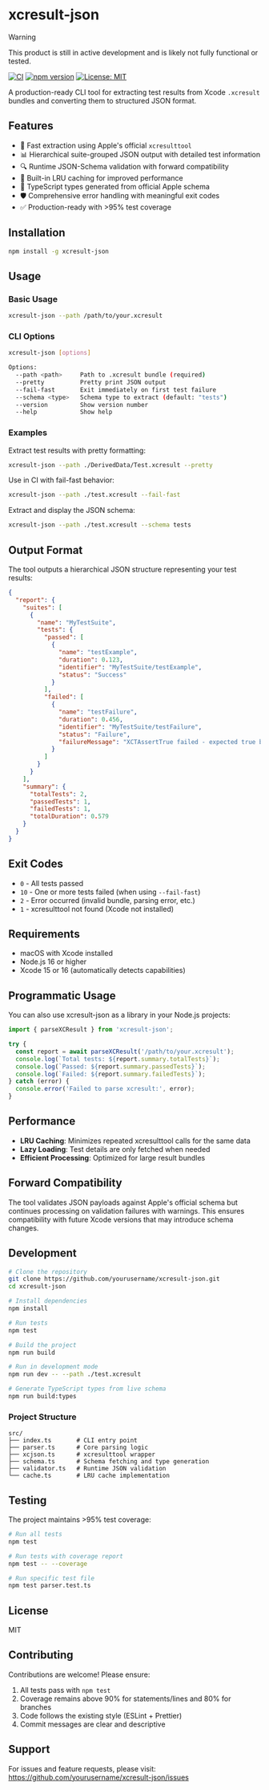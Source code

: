 # xcresult-json

> [!WARNING]
> This product is still in active development and is likely not fully functional or tested.

[![CI](https://github.com/cameroncooke/xcresult-json/actions/workflows/ci.yml/badge.svg)](https://github.com/cameroncooke/xcresult-json/actions/workflows/ci.yml)
[![npm version](https://badge.fury.io/js/xcresult-json.svg)](https://badge.fury.io/js/xcresult-json)
[![License: MIT](https://img.shields.io/badge/License-MIT-yellow.svg)](https://opensource.org/licenses/MIT)

A production-ready CLI tool for extracting test results from Xcode `.xcresult` bundles and converting them to structured JSON format.

## Features

- 🚀 Fast extraction using Apple's official `xcresulttool`
- 📊 Hierarchical suite-grouped JSON output with detailed test information
- 🔍 Runtime JSON-Schema validation with forward compatibility
- 💾 Built-in LRU caching for improved performance
- 🎯 TypeScript types generated from official Apple schema
- 🛡️ Comprehensive error handling with meaningful exit codes
- ✅ Production-ready with >95% test coverage

## Installation

```bash
npm install -g xcresult-json
```

## Usage

### Basic Usage

```bash
xcresult-json --path /path/to/your.xcresult
```

### CLI Options

```bash
xcresult-json [options]

Options:
  --path <path>     Path to .xcresult bundle (required)
  --pretty          Pretty print JSON output
  --fail-fast       Exit immediately on first test failure
  --schema <type>   Schema type to extract (default: "tests")
  --version         Show version number
  --help            Show help
```

### Examples

Extract test results with pretty formatting:
```bash
xcresult-json --path ./DerivedData/Test.xcresult --pretty
```

Use in CI with fail-fast behavior:
```bash
xcresult-json --path ./test.xcresult --fail-fast
```

Extract and display the JSON schema:
```bash
xcresult-json --path ./test.xcresult --schema tests
```

## Output Format

The tool outputs a hierarchical JSON structure representing your test results:

```json
{
  "report": {
    "suites": [
      {
        "name": "MyTestSuite",
        "tests": {
          "passed": [
            {
              "name": "testExample",
              "duration": 0.123,
              "identifier": "MyTestSuite/testExample",
              "status": "Success"
            }
          ],
          "failed": [
            {
              "name": "testFailure",
              "duration": 0.456,
              "identifier": "MyTestSuite/testFailure",
              "status": "Failure",
              "failureMessage": "XCTAssertTrue failed - expected true but was false"
            }
          ]
        }
      }
    ],
    "summary": {
      "totalTests": 2,
      "passedTests": 1,
      "failedTests": 1,
      "totalDuration": 0.579
    }
  }
}
```

## Exit Codes

- `0` - All tests passed
- `10` - One or more tests failed (when using `--fail-fast`)
- `2` - Error occurred (invalid bundle, parsing error, etc.)
- `1` - xcresulttool not found (Xcode not installed)

## Requirements

- macOS with Xcode installed
- Node.js 16 or higher
- Xcode 15 or 16 (automatically detects capabilities)

## Programmatic Usage

You can also use xcresult-json as a library in your Node.js projects:

```typescript
import { parseXCResult } from 'xcresult-json';

try {
  const report = await parseXCResult('/path/to/your.xcresult');
  console.log(`Total tests: ${report.summary.totalTests}`);
  console.log(`Passed: ${report.summary.passedTests}`);
  console.log(`Failed: ${report.summary.failedTests}`);
} catch (error) {
  console.error('Failed to parse xcresult:', error);
}
```

## Performance

- **LRU Caching**: Minimizes repeated xcresulttool calls for the same data
- **Lazy Loading**: Test details are only fetched when needed
- **Efficient Processing**: Optimized for large result bundles

## Forward Compatibility

The tool validates JSON payloads against Apple's official schema but continues processing on validation failures with warnings. This ensures compatibility with future Xcode versions that may introduce schema changes.

## Development

```bash
# Clone the repository
git clone https://github.com/yourusername/xcresult-json.git
cd xcresult-json

# Install dependencies
npm install

# Run tests
npm test

# Build the project
npm run build

# Run in development mode
npm run dev -- --path ./test.xcresult

# Generate TypeScript types from live schema
npm run build:types
```

### Project Structure

```
src/
├── index.ts       # CLI entry point
├── parser.ts      # Core parsing logic
├── xcjson.ts      # xcresulttool wrapper
├── schema.ts      # Schema fetching and type generation
├── validator.ts   # Runtime JSON validation
└── cache.ts       # LRU cache implementation
```

## Testing

The project maintains >95% test coverage:

```bash
# Run all tests
npm test

# Run tests with coverage report
npm test -- --coverage

# Run specific test file
npm test parser.test.ts
```

## License

MIT

## Contributing

Contributions are welcome! Please ensure:

1. All tests pass with `npm test`
2. Coverage remains above 90% for statements/lines and 80% for branches
3. Code follows the existing style (ESLint + Prettier)
4. Commit messages are clear and descriptive

## Support

For issues and feature requests, please visit: https://github.com/yourusername/xcresult-json/issues
